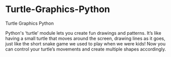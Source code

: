 # Turtle-Graphics-Python
Turtle Graphics Python

Python's ‘turtle’ module lets you create fun drawings and patterns. It’s like having a small turtle that moves around the screen, drawing lines as it goes, just like the short snake game we used to play when we were kids! Now you can control your turtle’s movements and create multiple shapes accordingly. 



